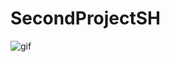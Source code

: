 # SecondProjectSH

![gif](https://github.com/bmorelli25/simple-nodejs-weather-app/blob/master/giphy.gif?raw=true 'website gif')